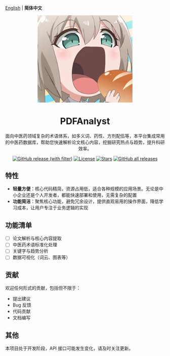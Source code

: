 [English](README.md) | **简体中文**

<div align="center">
  <img width="300" src="./assets/icon/fc7f318f-fd1e-48de-bd3f-8ea58ee9fe44.jpg" alt="看板娘"/>
</div>

<h1 align="center">PDFAnalyst</h1>

<p align="center">面向中医药领域复杂的术语体系，如多义词、药性、方剂配伍等，本平台集成常用的中医药数据库，帮助您快速解析论文核心内容，挖掘研究热点与趋势，提升科研效率。</p>

<div align="center">

[![GitHub release (with filter)](https://img.shields.io/github/v/release/Qisky233/PDFAnalyst)](https://github.com/Qisky233/PDFAnalyst/releases/latest)
[![License](https://img.shields.io/github/license/Qisky233/PDFAnalyst)](https://github.com/Qisky233/PDFAnalyst/blob/main/LICENSE)
[![Stars](https://img.shields.io/github/stars/Qisky233/PDFAnalyst)](https://github.com/Qisky233/PDFAnalyst/stargazers)
[![GitHub all releases](https://img.shields.io/github/downloads/Qisky233/PDFAnalyst/total)](https://github.com/Qisky233/PDFAnalyst/releases/latest)

</div>

## 特性

- **轻量方便**：核心代码精简，资源占用低，适合各种规模的应用场景。无论是中小企业还是个人开发者，都能快速部署和使用，无需复杂的配置
- **功能简洁**：聚焦核心功能，避免冗余设计，提供直观易用的操作界面，降低学习成本，让用户专注于业务逻辑的实现

## 功能清单

- [ ] 论文解析与核心内容提取
- [ ] 中医药术语标准化处理
- [ ] 关键字与趋势分析
- [ ] 数据可视化（词云、图表等）

## 贡献

欢迎任何形式的贡献，包括但不限于：

- 提出建议
- Bug 反馈
- 代码贡献
- 文档编写

## 其他

本项目处于开发阶段，API 接口可能发生变化，请及时关注更新。